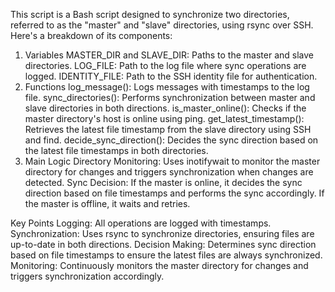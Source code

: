 This script is a Bash script designed to synchronize two directories, referred to as the "master" and "slave" directories, using rsync over SSH. Here's a breakdown of its components:

1. Variables
MASTER_DIR and SLAVE_DIR: Paths to the master and slave directories.
LOG_FILE: Path to the log file where sync operations are logged.
IDENTITY_FILE: Path to the SSH identity file for authentication.
2. Functions
log_message(): Logs messages with timestamps to the log file.
sync_directories(): Performs synchronization between master and slave directories in both directions.
is_master_online(): Checks if the master directory's host is online using ping.
get_latest_timestamp(): Retrieves the latest file timestamp from the slave directory using SSH and find.
decide_sync_direction(): Decides the sync direction based on the latest file timestamps in both directories.
3. Main Logic
Directory Monitoring: Uses inotifywait to monitor the master directory for changes and triggers synchronization when changes are detected.
Sync Decision: If the master is online, it decides the sync direction based on file timestamps and performs the sync accordingly. If the master is offline, it waits and retries.

Key Points
Logging: All operations are logged with timestamps.
Synchronization: Uses rsync to synchronize directories, ensuring files are up-to-date in both directions.
Decision Making: Determines sync direction based on file timestamps to ensure the latest files are always synchronized.
Monitoring: Continuously monitors the master directory for changes and triggers synchronization accordingly.
